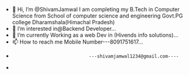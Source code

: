 - 👋 Hi, I’m @ShivamJamwal I am completing my B.Tech in Computer Science from School of computer science and engineering Govt.PG college Dharamshala(Himachal Pradesh)
- 👀 I’m interested in@Backend Developer...
- 🌱 I’m currently Working as a web Dev in (Hivends info solutions)... 
- 📫 How to reach me Mobile Number---8091751617...
-                                 ---shivamjamwal1234@gmail.com----
- 

<!---
ShivamJamwal/ShivamJamwal is a ✨ special ✨ repository because its `README.md` (this file) appears on your GitHub profile.
You can click the Preview link to take a look at your changes.
--->
